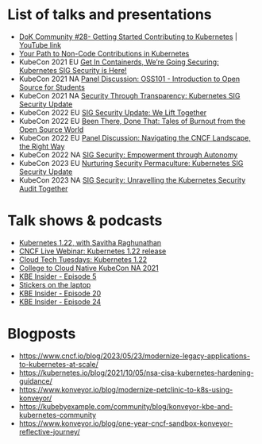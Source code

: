 # List of talks and presentations
* [DoK Community #28- Getting Started Contributing to Kubernetes](https://www.meetup.com/Data-on-Kubernetes-community/events/275961632/) | [YouTube link](https://www.youtube.com/watch?v=5Rxot4V0m50)
* [Your Path to Non-Code Contributions in Kubernetes](https://github.com/savitharaghunathan/presentations/tree/main/Starting%20with%20Non-Code%20Contributions%20in%20Kubernetes)
* KubeCon 2021 EU [Get In Containerds, We’re Going Securing: Kubernetes SIG Security is Here!](https://www.youtube.com/watch?v=0_s6zkyRpME)
* KubeCon 2021 NA [Panel Discussion: OSS101 - Introduction to Open Source for Students](https://www.youtube.com/watch?v=kH22wTwliCk)
* KubeCon 2021 NA [Security Through Transparency: Kubernetes SIG Security Update](https://www.youtube.com/watch?v=O5Wy7zSigOU)
* KubeCon 2022 EU [SIG Security Update: We Lift Together](https://youtu.be/ow2SkmWxLmU) 
* KubeCon 2022 EU [Been There, Done That: Tales of Burnout from the Open Source World](https://youtu.be/UIU8qZWL3Io)
* KubeCon 2022 EU [Panel Discussion: Navigating the CNCF Landscape, the Right Way](https://www.youtube.com/watch?v=u7vUA61sZI4)
* KubeCon 2022 NA [SIG Security: Empowerment through Autonomy](https://www.youtube.com/watch?v=8ouZx-hxols)
* KubeCon 2023 EU [Nurturing Security Permaculture: Kubernetes SIG Security Update](https://youtu.be/kPdlHnfR4PE)
* KubeCon 2023 NA [SIG Security: Unravelling the Kubernetes Security Audit Together](https://youtu.be/qTKEd8mcb1U)



# Talk shows & podcasts
* [Kubernetes 1.22, with Savitha Raghunathan](https://kubernetespodcast.com/episode/157-kubernetes-1.22/)
* [CNCF Live Webinar: Kubernetes 1.22 release](https://community.cncf.io/events/details/cncf-cncf-online-programs-presents-cncf-live-webinar-kubernetes-122-release/)
* [Cloud Tech Tuesdays: Kubernetes 1.22](https://www.youtube.com/watch?v=wKbe0T2E0QQ)
* [College to Cloud Native KubeCon NA 2021](https://www.twitch.tv/videos/1174685050)
* [KBE Insider - Episode 5](https://www.youtube.com/watch?v=egXfohlN-4A)
* [Stickers on the laptop](https://anchor.fm/bartholomew-dobbyn-farrell/episodes/KubeCon-and-Stickers-with-Divya-Mohan-and-Savitha-Raghunathan-e1idd3p)
* [KBE Insider - Episode 20](https://youtu.be/bti0Jo9fEE0)
* [KBE Insider - Episode 24](https://youtu.be/Rgrbi3MIsCg)

# Blogposts

* https://www.cncf.io/blog/2023/05/23/modernize-legacy-applications-to-kubernetes-at-scale/
* https://kubernetes.io/blog/2021/10/05/nsa-cisa-kubernetes-hardening-guidance/
* https://www.konveyor.io/blog/modernize-petclinic-to-k8s-using-konveyor/
* https://kubebyexample.com/community/blog/konveyor-kbe-and-kubernetes-community
* https://www.konveyor.io/blog/one-year-cncf-sandbox-konveyor-reflective-journey/ 
